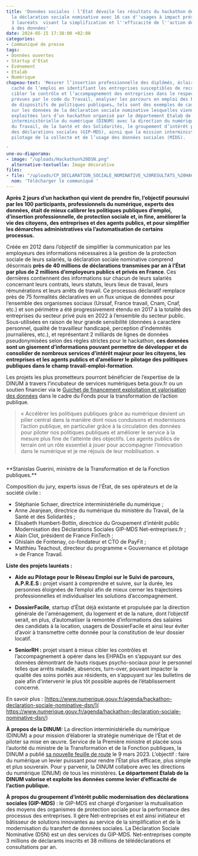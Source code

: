 ```yaml
---
title: 'Données sociales : l’État dévoile les résultats du hackathon des données de
  la déclaration sociale nominative avec 16 cas d''usages à impact présentés dont
  3 lauréats  visant la simplification et l''efficacité de l''action de l’État grâce
  à des données'
date: 2024-05-15 17:38:00 +02:00
categories:
- Communiqué de presse
tags:
- Données ouvertes
- Startup d'Etat
- Evénement
- Etalab
- Numérique
chapeau-text: 'Mesurer l’insertion professionnelle des diplômés, éclairer le marché
  caché de l’emploi en identifiant les entreprises susceptibles de recruter en alternance,
  cibler le contrôle et l’accompagnement des entreprises dans le respect des dispositions
  prévues par le code du Travail, analyser les parcours en emploi des bénéficiaires
  de dispositifs de politiques publiques… tels sont des exemples de cas d’usages s’appuyant
  sur les données de la déclaration sociale nominative lesquelles viennent d’être
  exploitées lors d’un hackathon organisé par le département Etalab de la direction
  interministérielle du numérique (DINUM) avec la direction du numérique du ministère
  du Travail, de la Santé et des Solidarités, le groupement d’intérêt public modernisation
  des déclarations sociales (GIP-MDS), ainsi que la mission interministérielle de
  pilotage de la collecte et de l’usage des données sociales (MIDS).

'
une-ou-diaporama:
- image: "/uploads/Hackathon%20DSN.png"
  alternative-textuelle: Image décorative
files:
- file: "/uploads/CP_DECLARATION_SOCIALE_NOMINATIVE_%20RESULTATS_%20HACKATHON.pdf"
  nom: 'Télécharger le communiqué '
---
```


**Après 2 jours d’un hackathon qui vient de prendre fin, l’objectif poursuivi par les 100 participants, professionnels du numérique, experts des données, était de mieux calibrer les politiques publiques d’emploi, d’insertion professionnelle, de protection sociale et, in fine, améliorer la vie des citoyens, des entreprises et des agents publics, et pour simplifier les démarches administratives via l’automatisation de certains processus.**

Créée en 2012 dans l’objectif de simplifier la communication par les employeurs des informations nécessaires à la gestion de la protection sociale de leurs salariés, la déclaration sociale nominative comprend désormais **près de 40 millions de déclarations transmises par an à l’État par plus de 2 millions d’employeurs publics et privés en France**. Ces dernières contiennent des informations sur chacun de leurs salariés concernant leurs contrats, leurs statuts, leurs lieux de travail, leurs rémunérations et leurs arrêts de travail. Ce processus déclaratif remplace près de 75 formalités déclaratives en un flux unique de données pour l’ensemble des organismes sociaux (Urssaf, France travail, Cnam, Cnaf, etc.) et son périmètre a été progressivement étendu en 2017 à la totalité des entreprises du secteur privé puis en 2022 à l’ensemble du secteur public.
Sous-utilisées en raison de leur grande sensibilité (données à caractère personnel, qualité de travailleur handicapé, perception d’indemnités journalières, etc.), et représentant 2 milliards de lignes de données pseudonymisées selon des règles strictes pour le hackathon, **ces données sont un gisement d’informations pouvant permettre de développer et de consolider de nombreux services d’intérêt majeur pour les citoyens, les entreprises et les agents publics et d’améliorer le pilotage des politiques publiques dans le champ travail-emploi-formation**. 

Les projets les plus prometteurs pourront bénéficier de l’expertise de la DINUM à travers l’incubateur de services numériques beta.gouv.fr ou un soutien financier via le [Guichet de financement exploitation et valorisation des données](https://www.numerique.gouv.fr/services/guichet-financement-exploitation-valorisation-des-donnees/) dans le cadre du Fonds pour la transformation de l’action publique.

> « Accélérer les politiques publiques grâce au numérique devient un pilier central dans la manière dont nous conduisons et modernisons l’action publique, en particulier grâce à la circulation des données pour piloter nos politiques publiques et améliorer le service à la mesure plus fine de l’atteinte des objectifs. Les agents publics de terrain ont un rôle essentiel à jouer pour accompagner l’innovation dans le numérique et je me réjouis de leur mobilisation. » 
<br>
**Stanislas Guerini, ministre de la Transformation et de la Fonction publiques.**

Composition du jury, experts issus de l'État, de ses opérateurs et de la société civile :
* Stéphanie Schaer, directrice interministérielle du numérique ;
* Anne Jeanjean, directrice du numérique du ministère du Travail, de la Santé et des Solidarités ;
* Elisabeth Humbert-Bottin, directrice du Groupement d’intérêt public Modernisation des Déclarations Sociales GIP-MDS Net-entreprises.fr ;
* Alain Clot, président de France FinTech ;
* Ghislain de Fontenay, co-fondateur et CTO de PayFit ;
* Matthieu Teachout, directeur du programme « Gouvernance et pilotage » de France Travail.

**Liste des projets lauréats :**

* **Aide au Pilotage pour le Réseau Emploi sur le Suivi de parcours, A.P.R.E.S :** projet visant à comprendre et suivre, sur la durée, les personnes éloignées de l’emploi afin de mieux cerner les trajectoires professionnelles et individualiser les solutions d’accompagnement.

* **DossierFacile**, startup d’État déjà existante et propulsée par la direction générale de l'aménagement, du logement et de la nature, dont l’objectif serait, en plus, d’automatiser la remontée d’informations des salaires des candidats à la location, usagers de DossierFacile et ainsi leur éviter d’avoir à transmettre cette donnée pour la constitution de leur dossier locatif.

* **SeniorRH :** projet visant à mieux cibler les contrôles et l’accompagnement à opérer dans les EHPADs en s’appuyant sur des données démontrant de hauts risques psycho-sociaux pour le personnel telles que arrêts maladie, absences, turn-over, pouvant impacter la qualité des soins portés aux résidents, en s’appuyant sur les bulletins de paie afin d’intervenir le plus tôt possible auprès de l’établissement concerné. 

En savoir plus : [https://www.numerique.gouv.fr/agenda/hackathon-declaration-sociale-nominative-dsn/]( https://www.numerique.gouv.fr/agenda/hackathon-declaration-sociale-nominative-dsn/)


**À propos de la DINUM:** La direction interministérielle du numérique (DINUM) a pour mission d’élaborer la stratégie numérique de l’État et de piloter sa mise en œuvre. Service de la Première ministre et placée sous l’autorité du ministre de la Transformation et de la Fonction publiques, la DINUM a publié [sa nouvelle feuille de route](https://www.numerique.gouv.fr/publications/feuille-de-route-dinum/) le 9 mars 2023. L’objectif : faire du numérique un levier puissant pour rendre l’État plus efficace, plus simple et plus souverain. Pour y parvenir, la DINUM collabore avec les directions du numérique (DNUM) de tous les ministères. **Le département Etalab de la DINUM valorise et exploite les données comme levier d’efficacité de l’action publique.**

**À propos du groupement d’intérêt public modernisation des déclarations sociales (GIP-MDS)** : le GIP-MDS est chargé d’organiser la mutualisation des moyens des organismes de protection sociale pour la performance des processus des entreprises. Il gère Net-entreprises et est ainsi initiateur et bâtisseur de solutions innovantes au service de la simplification et de la modernisation du transfert de données sociales. La Déclaration Sociale Nominative (DSN) est un des services du GIP-MDS. Net-entreprises compte 3 millions de déclarants inscrits et 38 millions de télédéclarations et consultations par an.

